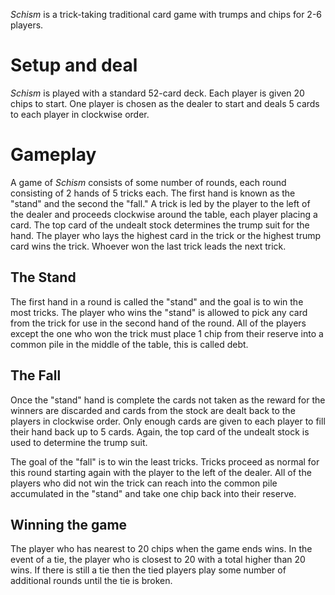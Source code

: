 *Schism* is a trick-taking traditional card game with trumps and chips for 2-6 players.  

Setup and deal
==============

*Schism* is played with a standard 52-card deck. Each player is given 20 chips to start. One player is chosen as the dealer to start and deals 5 cards to each player in clockwise order.

Gameplay
========

A game of *Schism* consists of some number of rounds, each round consisting of 2 hands of 5 tricks each.  The first hand is known as the "stand" and the second the "fall."  A trick is led by the player to the left of the dealer and proceeds clockwise around the table, each player placing a card.  The top card of the undealt stock determines the trump suit for the hand.  The player who lays the highest card in the trick or the highest trump card wins the trick.  Whoever won the last trick leads the next trick.

The Stand
---------

The first hand in a round is called the "stand" and the goal is to win the most tricks.  The player who wins the "stand" is allowed to pick any card from the trick for use in the second hand of the round.  All of the players except the one who won the trick must place 1 chip from their reserve into a common pile in the middle of the table, this is called debt.

The Fall
--------

Once the "stand" hand is complete the cards not taken as the reward for the winners are discarded and cards from the stock are dealt back to the players in clockwise order.  Only enough cards are given to each player to fill their hand back up to 5 cards.  Again, the top card of the undealt stock is used to determine the trump suit.  

The goal of the "fall" is to win the least tricks.  Tricks proceed as normal for this round starting again with the player to the left of the dealer.  All of the players who did not win the trick can reach into the common pile accumulated in the "stand" and take one chip back into their reserve.

Winning the game
----------------

The player who has nearest to 20 chips when the game ends wins.  In the event of a tie, the player who is closest to 20 with a total higher than 20 wins. If there is still a tie then the tied players play some number of additional rounds until the tie is broken.

